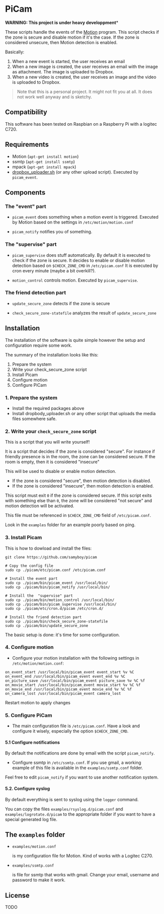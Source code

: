 # PiCam

**WARNING: This project is under heavy developpment***

These scripts handle the events of the [Motion](http://www.lavrsen.dk/foswiki/bin/view/Motion/WebHome) program.
This script checks if the zone is secure and disable motion if it's the case.
If the zone is considered unsecure, then Motion detection is enabled.

Basically:

1. When a new event is started, the user receives an email
1. When a new image is created, the user receives an email with the image as
attachment. The image is uploaded to Dropbox.
1. When a new video is created, the user receives an image and the video is
uploaded to Dropbox.

> Note that this is a personal project.
> It might not fit you at all.
> It does not work well anyway and is sketchy.

## Compatibility

This software has been tested on Raspbian on a Raspberry Pi with a logitec C720.

## Requirements

* Motion (`apt-get install motion`)
* ssmtp (`apt-get install ssmtp`)
* mpack (`apt-get install mpack`)
* [dropbox_uploader.sh](https://github.com/andreafabrizi/Dropbox-Uploader)
  (or any other upload script). Executed by `picam_event`.

## Components

### The "event" part

* `picam_event` does something when a motion event is triggered.
Executed by Motion based on the settings in `/etc/motion/motion.conf`

* `picam_notify` notifies you of something.

### The "supervise" part


* `picam_supervise` does stuff automatically.
By default it is executed to check if the zone is secure.
It decides to enable or disable motion detection based on `$CHECK_ZONE_CMD` in `/etc/picam.conf`
It is executed by cron every minute (maybe a bit overkill?).

* `motion_control` controls motion. Executed by `picam_supervise`.

### The friend detection part

* `update_secure_zone` detects if the zone is secure

* `check_secure_zone-statefile` analyzes the result of `update_secure_zone`

## Installation

The installation of the software is quite simple however the setup and configuration
require some work.

The summary of the installation looks like this:

1. Prepare the system
2. Write your check_secure_zone script
3. Install Picam
4. Configure motion
5. Configure PiCam

### 1. Prepare the system

* Install the required packages above
* Install dropbody_uploader.sh or any other script that uploads the media files somewhere safe.

### 2. Write your `check_secure_zone` script

This is a script that you will write yourself!

It is a script that decides if the zone is considered "secure".
For instance if friendly presence is in the room, the zone can be considered secure.
If the room is empty, then it is considered "insecure"

This will be used to disable or enable motion detection.

* If the zone is considered "secure", then motion detection is disabled.
* If the zone is considered "insecure", then motion detection is enabled.

This script must exit `0` if the zone is considered secure.
If this script exits with something else than `0`, the zone will be considered "not secure"
and motion detection will be activated.

This file must be referenced in `$CHECK_ZONE_CMD` field of `/etc/picam.conf`.

Look in the `examples` folder for an example poorly based on ping.

### 3. Install Picam

This is how to dowload and install the files:

```
git clone https://github.com/samyboy/picam

# Copy the config file
sudo cp ./picam/etc/picam.conf /etc/picam.conf

# Install the event part
sudo cp ./picam/bin/picam_event /usr/local/bin/
sudo cp ./picam/bin/picam_notify /usr/local/bin/

# Install the  "supervise" part
sudo cp ./picam/bin/motion_control /usr/local/bin/
sudo cp ./picam/bin/picam_supervise /usr/local/bin/
sudo cp ./picam/etc/cron.d/picam /etc/cron.d/

# Install the friend detection part
sudo cp ./picam/bin/check_secure_zone-statefile
sudo cp ./picam/bin/update_secure_zone
```

The basic setup is done: it's time for some configuration.

### 4. Configure motion

* Configure your motion installation with the following settings in `/etc/motion/motion.conf`:

```
on_event_start /usr/local/bin/picam_event event_start %v %C
on_event_end /usr/local/bin/picam_event event_end %v %C
on_picture_save /usr/local/bin/picam_event picture_save %v %C %f
on_movie_start /usr/local/bin/picam_event movie_start %v %C %f
on_movie_end /usr/local/bin/picam_event movie_end %v %C %f
on_camera_lost /usr/local/bin/picam_event camera_lost
```

Restart motion to apply changes

### 5. Configure PiCam

* The main configuration file is `/etc/picam.conf`.
Have a look and configure it wisely, especially the option `$CHECK_ZONE_CMD`.

#### 5.1 Configure notifications

By default the notifications are done by email with the script `picam_notify`.

* Configure ssmtp in `/etc/ssmtp.conf`.
If you use gmail, a working example of this file is available in the
`examples/ssmtp.conf` folder.

Feel free to edit `picam_notify` if you want to use another notification system.

#### 5.2. Configure syslog

By default everything is sent to syslog using the `logger` command.

You can copy the files `examples/rsyslog.d/picam.conf` and
`examples/logrotate.d/picam` to the appropriate folder if you want to have a
special generated log file.


## The `examples` folder
<!-- TODO: refaire -->

* `examples/motion.conf`

    is my configuration file for Motion. Kind of works with a Logitec C270.

* `examples/ssmtp.conf`

    is file for ssmtp that works with gmail. Change your email, username and password to make it work.


## License

TODO


